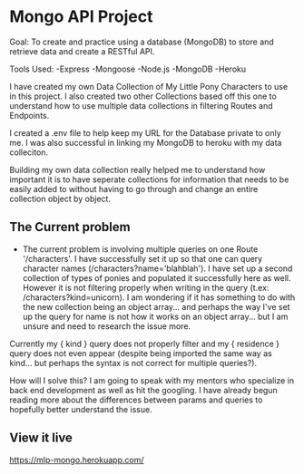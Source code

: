 # Mongo API Project

Goal:
To create and practice using a database (MongoDB) to store and retrieve data and create a RESTful API.

Tools Used:
-Express
-Mongoose
-Node.js
-MongoDB
-Heroku

I have created my own Data Collection of My Little Pony Characters to use in this project. I also created two other Collections based off this one to understand how to use multiple data collections in filtering Routes and Endpoints. 

I created a .env file to help keep my URL for the Database private to only me. I was also successful in linking my MongoDB to heroku with my data colleciton. 

Building my own data collection really helped me to understand how important it is to have seperate collections for information that needs to be easily added to without having to go through and change an entire collection object by object.


## The Current problem

- The current problem is involving multiple queries on one Route '/characters'. I have successfully set it up so that one can query character names (/characters?name='blahblah'). I have set up a second collection of types of ponies and populated it successfully here as well. However it is not filtering properly when writing in the query (t.ex: /characters?kind=unicorn). I am wondering if it has something to do with the new collection being an object array... and perhaps the way I've set up the query for name is not how it works on an object array... but I am unsure and need to research the issue more. 

Currently my { kind } query does not properly filter and my { residence } query does not even appear (despite being imported the same way as kind... but perhaps the syntax is not correct for multiple queries?).

How will I solve this? I am going to speak with my mentors who specialize in back end development as well as hit the googling. I have already begun reading more about the differences between params and queries to hopefully better understand the issue.


## View it live

https://mlp-mongo.herokuapp.com/
